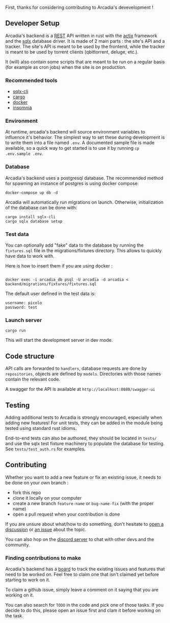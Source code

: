 First, thanks for considering contributing to Arcadia's devevelopment !

## Developer Setup

Arcadia's backend is a [REST](https://en.wikipedia.org/wiki/REST) API written in rust with the [actix](https://github.com/actix/actix-web) framework and the [sqlx](https://github.com/launchbadge/sqlx) database driver. It is made of 2 main parts : the site's API and a tracker. The site's API is meant to be used by the frontend, while the tracker is meant to be used by torrent clients (qbittorrent, deluge, etc.).

It (will) also contain some scripts that are meant to be run on a regular basis (for example as cron jobs) when the site is on production.

### Recommended tools
- [sqlx-cli](https://github.com/launchbadge/sqlx/blob/main/sqlx-cli/README.md)
- [cargo](https://doc.rust-lang.org/cargo/getting-started/installation.html)
- [docker](https://docs.docker.com/desktop/setup/install)
- [insomnia](https://github.com/Kong/insomnia/)

### Environment
At runtime, arcadia's backend will source environment variables to influence it's behavior.  The simplest way to set these during development is to write them into a file named `.env`.  A documented sample file is made available, so a quick way to get started is to use it by running `cp .env.sample .env`.

### Database

Arcadia's backend uses a postgresql database. The recommended method for spawning an instance of postgres is using docker compose:

```
docker-compose up db -d
```

Arcadia will automatically run migrations on launch. Otherwise, initialization of the database can be done with:

```
cargo install sqlx-cli
cargo sqlx database setup
```

### Test data

You can optionally add "fake" data to the database by running the `fixtures.sql` file in the migrations/fixtures directory. This allows to quickly have data to work with.

Here is how to insert them if you are using docker :

```

docker exec -i arcadia_db psql -U arcadia -d arcadia < backend/migrations/fixtures/fixtures.sql
```

The default user defined in the test data is:

```
username: picolo
password: test
```

### Launch server

```
cargo run
```

This will start the development server in dev mode.

## Code structure

API calls are forwarded to `handlers`, database requests are done by `repositories`, objects are defined by `models`. Directories with those names contain the relevant code.

A swagger for the API is available at `http://localhost:8080/swagger-ui`

## Testing

Adding additional tests to Arcadia is strongly encouraged, especially when adding new features! For unit tests, they can be added in the module being tested using standard rust idioms.

End-to-end tests can also be authored, they should be located in `tests/` and use the sqlx test fixture machinery to populate the database for testing.  See `tests/test_auth.rs` for examples.

## Contributing

Whether you want to add a new feature or fix an existing issue, it needs to be done on your own branch :

- fork this repo
- clone it locally on your computer
- create a new branch `feature-name` or `bug-name-fix` (with the proper name)
- open a pull request when your contribution is done

If you are unsure about what/how to do something, don't hesitate to [open a discussion](https://github.com/Arcadia-Solutions/arcadia/discussions) or [an issue](https://github.com/Arcadia-Solutions/arcadia/issues) about the topic.

You can also hop on the [discord server](https://discord.gg/amYWVk7pS3) to chat with other devs and the community.

### Finding contributions to make

Arcadia's backend has a [board](https://github.com/orgs/Arcadia-Solutions/projects/1) to track the existing issues and features that need to be worked on. Feel free to claim one that isn't claimed yet before starting to work on it.

To claim a github issue, simply leave a comment on it saying that you are working on it.

You can also search for `TODO` in the code and pick one of those tasks. If you decide to do this, please open an issue first and clam it before working on the task.
